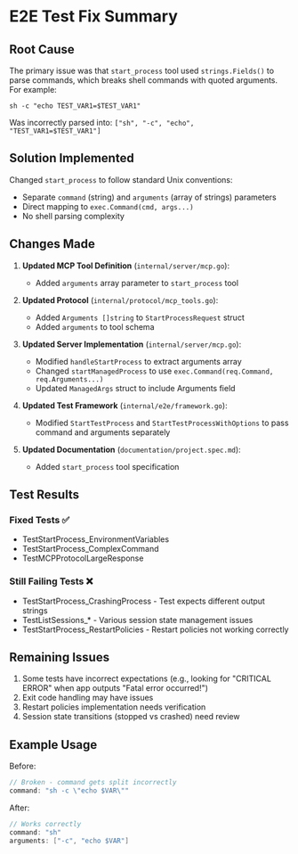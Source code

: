 # E2E Test Fix Summary

## Root Cause
The primary issue was that `start_process` tool used `strings.Fields()` to parse commands, which breaks shell commands with quoted arguments. For example:
```
sh -c "echo TEST_VAR1=$TEST_VAR1"
```
Was incorrectly parsed into: `["sh", "-c", "echo", "TEST_VAR1=$TEST_VAR1"]`

## Solution Implemented
Changed `start_process` to follow standard Unix conventions:
- Separate `command` (string) and `arguments` (array of strings) parameters
- Direct mapping to `exec.Command(cmd, args...)`
- No shell parsing complexity

## Changes Made

1. **Updated MCP Tool Definition** (`internal/server/mcp.go`):
   - Added `arguments` array parameter to `start_process` tool

2. **Updated Protocol** (`internal/protocol/mcp_tools.go`):
   - Added `Arguments []string` to `StartProcessRequest` struct
   - Added `arguments` to tool schema

3. **Updated Server Implementation** (`internal/server/mcp.go`):
   - Modified `handleStartProcess` to extract arguments array
   - Changed `startManagedProcess` to use `exec.Command(req.Command, req.Arguments...)`
   - Updated `ManagedArgs` struct to include Arguments field

4. **Updated Test Framework** (`internal/e2e/framework.go`):
   - Modified `StartTestProcess` and `StartTestProcessWithOptions` to pass command and arguments separately

5. **Updated Documentation** (`documentation/project.spec.md`):
   - Added `start_process` tool specification

## Test Results

### Fixed Tests ✅
- TestStartProcess_EnvironmentVariables
- TestStartProcess_ComplexCommand
- TestMCPProtocolLargeResponse

### Still Failing Tests ❌
- TestStartProcess_CrashingProcess - Test expects different output strings
- TestListSessions_* - Various session state management issues
- TestStartProcess_RestartPolicies - Restart policies not working correctly

## Remaining Issues
1. Some tests have incorrect expectations (e.g., looking for "CRITICAL ERROR" when app outputs "Fatal error occurred!")
2. Exit code handling may have issues
3. Restart policies implementation needs verification
4. Session state transitions (stopped vs crashed) need review

## Example Usage
Before:
```go
// Broken - command gets split incorrectly
command: "sh -c \"echo $VAR\""
```

After:
```go
// Works correctly
command: "sh"
arguments: ["-c", "echo $VAR"]
```